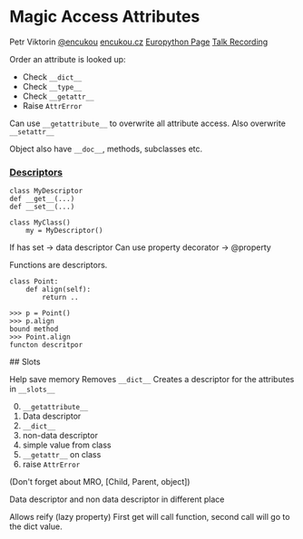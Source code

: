 Magic Access Attributes
=======================
Petr Viktorin
[@encukou](https://twitter.com/encukou)
[encukou.cz](https://encukou.cz)
[Europython Page](https://ep2014.europython.eu/en/schedule/sessions/123/)
[Talk Recording](https://www.youtube.com/watch?v=y420yZMRdLw)

Order an attribute is looked up:
- Check `__dict__`
- Check `__type__`
- Check `__getattr__`
- Raise `AttrError`

Can use `__getattribute__` to overwrite all attribute access.
Also overwrite `__setattr__`

Object also have `__doc__`, methods, subclasses etc.

### [Descriptors](https://docs.python.org/2/howto/descriptor.html)

    class MyDescriptor
    def __get__(...)
    def __set__(...)

    class MyClass()
        my = MyDescriptor()

If has set -> data descriptor
Can use property decorator -> @property

Functions are descriptors.

    class Point:
        def align(self):
            return ..

    >>> p = Point()
    >>> p.align
    bound method
    >>> Point.align
    functon descritpor

## Slots

Help save memory
Removes `__dict__`
Creates a descriptor for the attributes in `__slots__`

0. `__getattribute__`
1. Data descriptor
2. `__dict__`
3. non-data descriptor
4. simple value from class
5. `__getattr__` on class
6. raise `AttrError`

(Don't forget about MRO, [Child, Parent, object])

Data descriptor and non data descriptor in different place

Allows reify (lazy property)
First get will call function, second call will go to the dict value.
